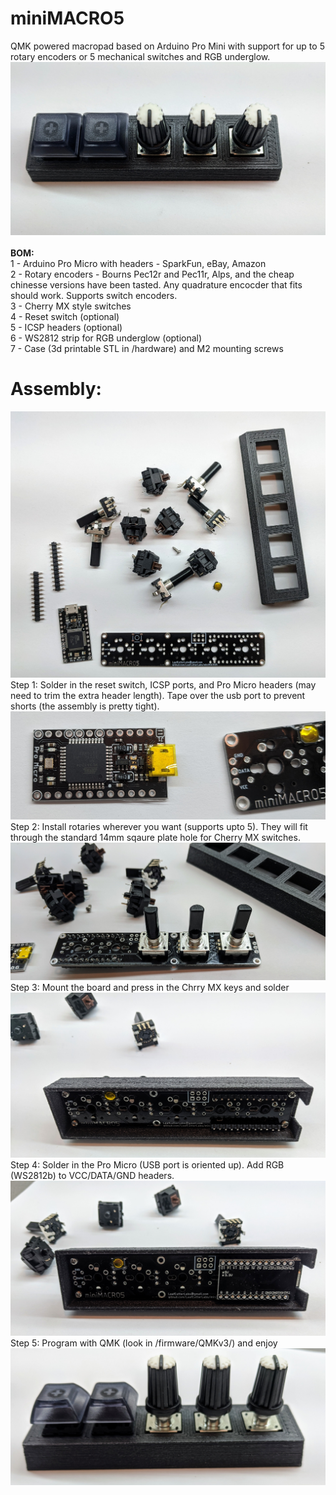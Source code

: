 # miniMACRO5
QMK powered macropad based on Arduino Pro Mini with support for up to 5 rotary encoders or 5 mechanical switches and RGB underglow.
![](photos/finish3.jpg)
<br>
<br><b>BOM:</b>
<br>1 - Arduino Pro Micro with headers - SparkFun, eBay, Amazon
<br>2 - Rotary encoders - Bourns Pec12r and Pec11r, Alps, and the cheap chinesse versions have been tasted. Any quadrature encocder that fits should work. Supports switch encoders.
<br>3 - Cherry MX style switches
<br>4 - Reset switch (optional)
<br>5 - ICSP headers (optional)
<br>6 - WS2812 strip for RGB underglow (optional)
<br>7 - Case (3d printable STL in /hardware) and M2 mounting screws
<br><h1>Assembly:</h1>
![](photos/parts.jpg)
Step 1: Solder in the reset switch, ICSP ports, and Pro Micro headers (may need to trim the extra header length). Tape over the usb port to prevent shorts (the assembly is pretty tight).
![](photos/tape.jpg)
Step 2: Install rotaries wherever you want (supports upto 5). They will fit through the standard 14mm sqaure plate hole for Cherry MX switches.
![](photos/rotaries.jpg)
Step 3: Mount the board and press in the Chrry MX keys and solder
![](photos/casemount.jpg)
Step 4: Solder in the Pro Micro (USB port is oriented up). Add RGB (WS2812b) to VCC/DATA/GND headers.
![](photos/promicro.jpg)
Step 5: Program with QMK (look in /firmware/QMKv3/) and enjoy
![](photos/finish2.jpg)
